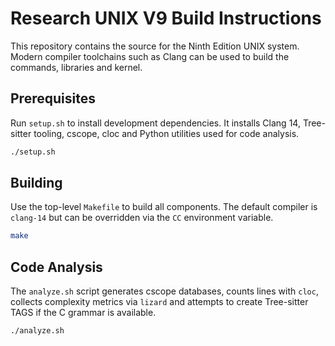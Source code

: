 # Research UNIX V9 Build Instructions

This repository contains the source for the Ninth Edition UNIX system. Modern
compiler toolchains such as Clang can be used to build the commands, libraries
and kernel.

## Prerequisites

Run `setup.sh` to install development dependencies. It installs Clang 14,
Tree-sitter tooling, cscope, cloc and Python utilities used for code analysis.

```sh
./setup.sh
```

## Building

Use the top-level `Makefile` to build all components. The default compiler is
`clang-14` but can be overridden via the `CC` environment variable.

```sh
make
```

## Code Analysis

The `analyze.sh` script generates cscope databases, counts lines with `cloc`,
collects complexity metrics via `lizard` and attempts to create Tree-sitter
TAGS if the C grammar is available.

```sh
./analyze.sh
```
